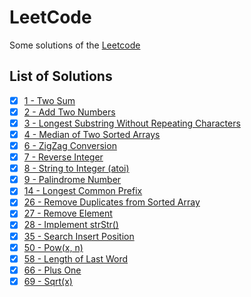 # LeetCode
Some solutions of the [Leetcode](https://leetcode.com/)

## List of Solutions

- [X] [1 - Two Sum](https://github.com/TheLe0/LeetCode/blob/main/Swift/Solution.swift#L15)
- [X] [2 - Add Two Numbers](https://github.com/TheLe0/LeetCode/blob/main/Swift/Solution.swift#L35)
- [X] [3 - Longest Substring Without Repeating Characters](https://github.com/TheLe0/LeetCode/blob/main/Swift/Solution.swift#L87)
- [X] [4 - Median of Two Sorted Arrays](https://github.com/TheLe0/LeetCode/blob/main/Swift/Solution.swift#L110)
- [X] [6 - ZigZag Conversion](https://github.com/TheLe0/LeetCode/blob/main/Swift/Solution.swift#L135)
- [X] [7 - Reverse Integer](https://github.com/TheLe0/LeetCode/blob/main/Swift/Solution.swift#L161)
- [X] [8 - String to Integer (atoi)](https://github.com/TheLe0/LeetCode/blob/main/Swift/Solution.swift#L178)
- [X] [9 - Palindrome Number](https://github.com/TheLe0/LeetCode/blob/main/Swift/Solution.swift#L219)
- [X] [14 - Longest Common Prefix](https://github.com/TheLe0/LeetCode/blob/main/Swift/Solution.swift#L250)
- [X] [26 - Remove Duplicates from Sorted Array](https://github.com/TheLe0/LeetCode/blob/main/Swift/Solution.swift#L281)
- [X] [27 - Remove Element](https://github.com/TheLe0/LeetCode/blob/main/Swift/Solution.swift#L308)
- [X] [28 - Implement strStr()](https://github.com/TheLe0/LeetCode/blob/main/Swift/Solution.swift#L331)
- [X] [35 - Search Insert Position](https://github.com/TheLe0/LeetCode/blob/main/Swift/Solution.swift#L364)
- [X] [50 - Pow(x, n)](https://github.com/TheLe0/LeetCode/blob/main/Swift/Solution.swift#L308)
- [X] [58 - Length of Last Word](https://github.com/TheLe0/LeetCode/blob/main/Swift/Solution.swift#L316)
- [X] [66 - Plus One](https://github.com/TheLe0/LeetCode/blob/main/Swift/Solution.swift#L347)
- [X] [69 - Sqrt(x)](https://github.com/TheLe0/LeetCode/blob/main/Swift/Solution.swift#L439)
